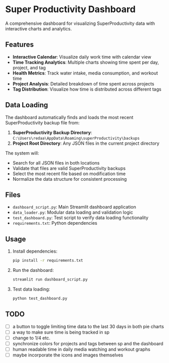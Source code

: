 # Super Productivity Dashboard

A comprehensive dashboard for visualizing SuperProductivity data with interactive charts and analytics.

## Features

- **Interactive Calendar**: Visualize daily work time with calendar view
- **Time Tracking Analytics**: Multiple charts showing time spent per day, project, and tag
- **Health Metrics**: Track water intake, media consumption, and workout time
- **Project Analysis**: Detailed breakdown of time spent across projects
- **Tag Distribution**: Visualize how time is distributed across different tags

## Data Loading

The dashboard automatically finds and loads the most recent SuperProductivity backup file from:

1. **SuperProductivity Backup Directory**: `C:\Users\redaa\AppData\Roaming\superProductivity\backups`
2. **Project Root Directory**: Any JSON files in the current project directory

The system will:
- Search for all JSON files in both locations
- Validate that files are valid SuperProductivity backups
- Select the most recent file based on modification time
- Normalize the data structure for consistent processing

## Files

- `dashboard_script.py`: Main Streamlit dashboard application
- `data_loader.py`: Modular data loading and validation logic
- `test_dashboard.py`: Test script to verify data loading functionality
- `requirements.txt`: Python dependencies

## Usage

1. Install dependencies:
   ```bash
   pip install -r requirements.txt
   ```

2. Run the dashboard:
   ```bash
   streamlit run dashboard_script.py
   ```

3. Test data loading:
   ```bash
   python test_dashboard.py
   ```

## TODO

* [ ] a button to toggle limiting time data to the last 30 days in both pie charts
* [ ] a way to make sure time is being tracked in sp
* [ ] change to 1/4 etc.
* [ ] synchronize colors for projects and tags between sp and the dashboard
* [ ] human readable time in daily media watching and workout graphs
* [ ] maybe incorporate the icons and images themselves
